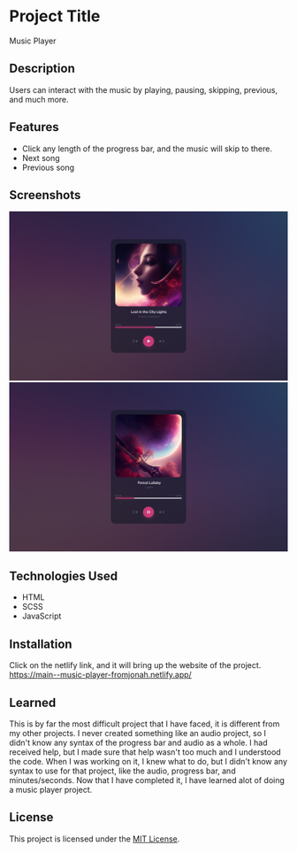 # Project Title

Music Player

## Description

Users can interact with the music by playing, pausing, skipping, previous, and much more.

## Features

- Click any length of the progress bar, and the music will skip to there. 
- Next song
- Previous song

## Screenshots

<img src="images/song 1.jpg">
<img src="images/song 2.jpeg">

## Technologies Used

- HTML
- SCSS
- JavaScript

## Installation

Click on the netlify link, and it will bring up the website of the project. https://main--music-player-fromjonah.netlify.app/

## Learned

This is by far the most difficult project that I have faced, it is different from my other projects. I never created something like an audio project, so I didn't know any syntax of the progress bar and audio as a whole. I had received help, but I made sure that help wasn't too much and I understood the code. When I was working on it, I knew what to do, but I didn't know any syntax to use for that project, like the audio, progress bar, and minutes/seconds. Now that I have completed it, I have learned alot of doing a music player project.

## License

This project is licensed under the [MIT License](LICENSE).

